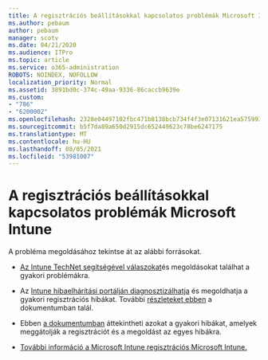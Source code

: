 ```yaml
---
title: A regisztrációs beállításokkal kapcsolatos problémák Microsoft Intune
ms.author: pebaum
author: pebaum
manager: scotv
ms.date: 04/21/2020
ms.audience: ITPro
ms.topic: article
ms.service: o365-administration
ROBOTS: NOINDEX, NOFOLLOW
localization_priority: Normal
ms.assetid: 3891bd0c-374c-49aa-9336-86caccb9639e
ms.custom:
- "786"
- "6200002"
ms.openlocfilehash: 2328e04497102fbc471b8138bcb734f4f3e07131621ea57599330ffdf545ab1d
ms.sourcegitcommit: b5f7da89a650d2915dc652449623c78be6247175
ms.translationtype: MT
ms.contentlocale: hu-HU
ms.lasthandoff: 08/05/2021
ms.locfileid: "53981007"
---
```

# <a name="troubleshoot-issues-with-enrollment-options-microsoft-intune"></a>A regisztrációs beállításokkal kapcsolatos problémák Microsoft Intune

A probléma megoldásához tekintse át az alábbi forrásokat.
  
- [Az Intune TechNet segítségével válaszokat](https://social.technet.microsoft.com/Forums/home?category=microsoftintune&amp;filter=alltypes&amp;sort=lastpostdesc)és megoldásokat találhat a gyakori problémákra.

- Az [Intune hibaelhárítási portálján diagnosztizálhatja](https://aka.ms/intunetroubleshooting) és megoldhatja a gyakori regisztrációs hibákat. További [részleteket ebben](https://docs.microsoft.com/intune/help-desk-operators) a dokumentumban talál.

- Ebben [a dokumentumban](https://docs.microsoft.com/troubleshoot/mem/intune/troubleshoot-device-enrollment-in-intune) áttekintheti azokat a gyakori hibákat, amelyek meggátolják a regisztrációt és a megoldást az egyes hibákra.

- [További információ a Microsoft Intune regisztrációs Microsoft Intune.](https://docs.microsoft.com/intune/enrollment-options)
